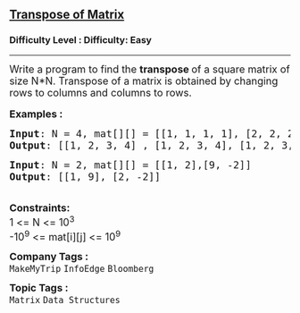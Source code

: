 <h2><a href="https://www.geeksforgeeks.org/problems/transpose-of-matrix-1587115621/1?page=1&sprint=ca8ae412173dbd8346c26a0295d098fd&sortBy=submissions">Transpose of Matrix</a></h2><h3>Difficulty Level : Difficulty: Easy</h3><hr><div class="problems_problem_content__Xm_eO"><p><span style="font-size: 18px;">Write a program to find the <strong>transpose </strong>of a square matrix&nbsp;of size N*N. Transpose of a matrix is obtained by changing rows to columns and columns to rows.</span><br><br><span style="font-size: 18px;"><strong>Examples :</strong></span></p>
<pre><span style="font-size: 18px;"><strong>Input</strong>: N = 4, mat[][] = [[1, 1, 1, 1], [2, 2, 2, 2], [3, 3, 3, 3], [4, 4, 4, 4]]
<strong>Output</strong>: [[1, 2, 3, 4] , [1, 2, 3, 4], [1, 2, 3, 4], [1, 2, 3, 4]] </span>
</pre>
<pre><span style="font-size: 18px;"><strong>Input</strong>: N = 2, mat[][] = [[1, 2],[9, -2]]
<strong>Output</strong>: [[1, 9], [2, -2]]</span></pre>
<p><span style="font-size: 18px;"><br><strong>Constraints:</strong><br>1 &lt;= N &lt;= 10<sup>3</sup><br>-10<sup>9</sup> &lt;= mat[i][j] &lt;= 10<sup>9</sup></span></p></div><p><span style=font-size:18px><strong>Company Tags : </strong><br><code>MakeMyTrip</code>&nbsp;<code>InfoEdge</code>&nbsp;<code>Bloomberg</code>&nbsp;<br><p><span style=font-size:18px><strong>Topic Tags : </strong><br><code>Matrix</code>&nbsp;<code>Data Structures</code>&nbsp;